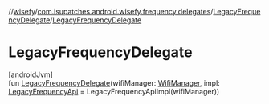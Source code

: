 //[wisefy](../../../index.md)/[com.isupatches.android.wisefy.frequency.delegates](../index.md)/[LegacyFrequencyDelegate](index.md)/[LegacyFrequencyDelegate](-legacy-frequency-delegate.md)

# LegacyFrequencyDelegate

[androidJvm]\
fun [LegacyFrequencyDelegate](-legacy-frequency-delegate.md)(wifiManager: [WifiManager](https://developer.android.com/reference/kotlin/android/net/wifi/WifiManager.html), impl: [LegacyFrequencyApi](../-legacy-frequency-api/index.md) = LegacyFrequencyApiImpl(wifiManager))
